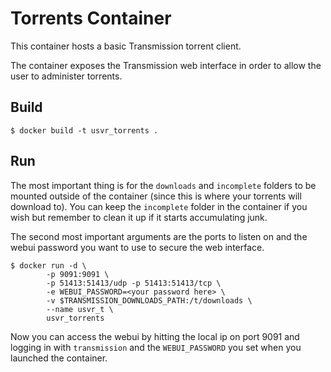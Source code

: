 # Torrents Container

This container hosts a basic Transmission torrent client.

The container exposes the Transmission web interface in order to allow the
user to administer torrents.

## Build

```
$ docker build -t usvr_torrents .
```

## Run

The most important thing is for the `downloads` and `incomplete` folders to be
mounted outside of the container (since this is where your torrents will
download to). You can keep the `incomplete` folder in the container if you wish
but remember to clean it up if it starts accumulating junk.

The second most important arguments are the ports to listen on and the webui
password you want to use to secure the web interface.

```
$ docker run -d \
        -p 9091:9091 \
        -p 51413:51413/udp -p 51413:51413/tcp \
        -e WEBUI_PASSWORD=<your password here> \
        -v $TRANSMISSION_DOWNLOADS_PATH:/t/downloads \
        --name usvr_t \
        usvr_torrents
```

Now you can access the webui by hitting the local ip on port 9091 and logging
in with `transmission` and the `WEBUI_PASSWORD` you set when you launched the
container.
